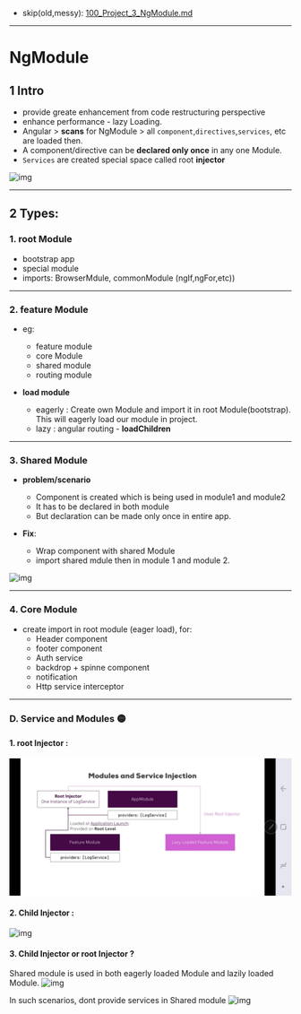 - skip(old,messy): [100_Project_3_NgModule.md](../../99_archive/99_ng_udemy_project_notes/100_Project_3_NgModule.md)
--- 
# NgModule
## 1 Intro
- provide greate enhancement from code restructuring perspective
- enhance performance - lazy Loading.
- Angular > **scans** for NgModule > all `component`,`directives`,`services`, etc are loaded then.
- A component/directive can be **declared only once** in any one Module.
- `Services` are created special space called root **injector**

![img](https://github.com/lekhrajdinkar/NG6/blob/master/notes/assets/ngmod/001_1.jpg)

---
## 2 Types:
### 1. root Module
- bootstrap app
- special module
- imports: BrowserMdule, commonModule (ngIf,ngFor,etc))
---
### 2. feature Module 
- eg:
  - feature module 
  - core Module 
  - shared module
  - routing module

- **load module**
  - eagerly : Create own Module and import it in root Module(bootstrap). This will eagerly load our module in project.
  - lazy : angular routing -  **loadChildren**

---
### 3. Shared Module
- **problem/scenario**
  - Component is created which is being used in module1 and module2
  - It has to be declared in both module
  - But declaration can be made only once in entire app.

- **Fix**:
  - Wrap component with shared Module
  - import shared mdule then in module 1 and module 2.

![img](https://github.com/lekhrajdinkar/NG6/blob/master/notes/assets/ngmod/006.jpg)

---

### 4. Core Module
- create import in root module (eager load), for:
  - Header component
  - footer component
  - Auth service
  - backdrop + spinne component
  - notification
  - Http service interceptor

---

### D. Service and Modules :yellow_circle:

#### 1. root Injector : 
![img](../../99_archive/999_assets/ngmod/011_1.jpg)

#### 2. Child Injector : 
![img](https://github.com/lekhrajdinkar/NG6/blob/master/notes/assets/ngmod/011_2.jpg)

#### 3. Child Injector or root Injector ? 
Shared module is used in both eagerly loaded Module and lazily loaded Module.
![img](https://github.com/lekhrajdinkar/NG6/blob/master/notes/assets/ngmod/011_3.jpg)

In such scenarios, dont provide services in Shared module
![img](https://github.com/lekhrajdinkar/NG6/blob/master/notes/assets/ngmod/011_4.jpg)



